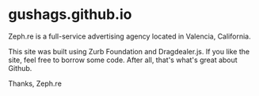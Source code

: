 gushags.github.io
=================
Zeph.re is a full-service advertising agency located in Valencia, California.

This site was built using Zurb Foundation and Dragdealer.js. 
If you like the site, feel free to borrow some code.
After all, that's what's great about Github.

Thanks,
Zeph.re
